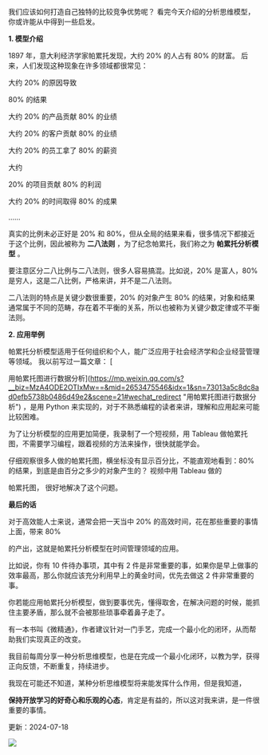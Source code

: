 我们应该如何打造自己独特的比较竞争优势呢？  看完今天介绍的分析思维模型，你或许能从中得到一些启发。  

**1. 模型介绍**

1897 年，意大利经济学家帕累托发现，大约 20% 的人占有 80% 的财富。  后来，人们发现这种现象在许多领域都很常见：  

大约 20% 的原因导致

80% 的结果  

大约 20% 的产品贡献 80% 的业绩  

大约 20% 的客户贡献 80% 的业绩  

大约 20% 的员工拿了 80% 的薪资  

大约

20% 的项目贡献 80% 的利润  

大约 20% 的时间取得 80% 的成果  

……  

真实的比例未必正好是 20% 和 80%，但从全局的结果来看，很多情况下都接近于这个比例，因此被称为 **二八法则** ，为了纪念帕累托，我们称之为 **帕累托分析模型** 。

要注意区分二八比例与二八法则，很多人容易搞混。比如说，20% 是富人，80% 是穷人，这是二八比例，严格来讲，并不是二八法则。

二八法则的特点是关键少数很重要，20% 的对象产生 80% 的结果，对象和结果通常属于不同的范畴，存在着不平衡的关系，所以也被称为关键少数定律或不平衡法则。

**2. 应用举例** 

帕累托分析模型适用于任何组织和个人，能广泛应用于社会经济学和企业经营管理等领域。  我以前写过一篇文章： [

用帕累托图进行数据分析](https://mp.weixin.qq.com/s?__biz=MzA4ODE2OTIxMw==&mid=2653475546&idx=1&sn=73013a5c8dc8ad0efb5738b0486d49e2&scene=21#wechat_redirect "用帕累托图进行数据分析") ，是用 Python 来实现的，对于不熟悉编程的读者来讲，理解和应用起来可能比较困难。

为了让分析模型的应用更加简便，我录制了一个短视频，用 Tableau 做帕累托图，不需要学习编程，跟着视频的方法来操作，很快就能学会。

仔细观察很多人做的帕累托图，横坐标没有显示百分比，不能直观地看到：80% 的结果，到底是由百分之多少的对象产生的？  视频中用 Tableau 做的

帕累托图，  很好地解决了这个问题。  

**最后的话**

 

对于高效能人士来说，通常会把一天当中 20% 的高效时间，花在那些重要的事情上面，带来 80%

的产出，这就是帕累托分析模型在时间管理领域的应用。  

比如说，你有 10 件待办事项，其中有 2 件是非常重要的事，如果你是早上做事的效率最高，那么你就应该充分利用早上的黄金时间，优先去做这 2 件非常重要的事。

你若能应用帕累托分析模型，做到要事优先，懂得取舍，在解决问题的时候，能抓住主要矛盾，那么就不会被那些琐事牵着鼻子走了。

有一本书叫《微精通》，作者建议针对一门手艺，完成一个最小化的闭环，从而帮助我们实现真正的改变。

我目前每周分享一种分析思维模型，也是在完成一个最小化闭环，以教为学，获得正向反馈，不断重复，持续进步。

我现在可能还不知道，某种分析思维模型将来能发挥什么作用，但是我知道，  

**保持开放学习的好奇心和乐观的心态**，肯定是有益的，所以这对我来讲，是一件很重要的事情。

更新：2024-07-18

![](https://visitor-badge.laobi.icu/badge?page_id=sjhfx.linji&left_text=PageViews&right_color=%2300589F)
